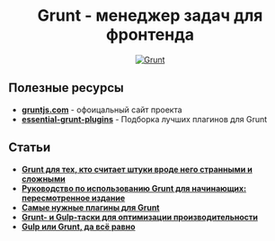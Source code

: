 <h1 align="center">
  <a  href="#grunt"
      class="anchor"
      name="grunt"><span class="mini-icon mini-icon-link"></span></a>
  Grunt - менеджер задач для фронтенда
</h1>

<p align="center">
  <a href="https://github.com/uran1980/web-dev-blog/blob/master/Frontend/Grunt/README.md">
    <img  style="max-width:100%;"
          alt="Grunt"
          src="https://raw.github.com/uran1980/web-dev-blog/master/Frontend/Grunt/images/grunt-logo.png" />
  </a>
</p>

## Полезные ресурсы
* **[gruntjs.com](http://gruntjs.com/)** - офоицальный сайт проекта
* **[essential-grunt-plugins](https://github.com/Pestov/essential-grunt-plugins)** - Подборка лучших плагинов для Grunt

## Статьи
* **[Grunt для тех, кто считает штуки вроде него странными и сложными](http://frontender.info/grunt-is-not-weird-and-hard/)**
* **[Руководство по использованию Grunt для начинающих: пересмотренное издание](frontender.info/a-beginners-guide-to-grunt-redux/)**
* **[Самые нужные плагины для Grunt](http://habrahabr.ru/post/251157/)**
* **[Grunt- и Gulp-таски для оптимизации производительности](http://frontender.info/performance-optimization/)**
* **[Gulp или Grunt, да всё равно](http://frontender.info/gulp-grunt-whatever/)**

